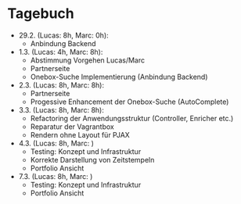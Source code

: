 # Tagebuch

* 29.2. (Lucas: 8h, Marc: 0h):
    * Anbindung Backend
* 1.3. (Lucas: 4h, Marc: 8h):
    * Abstimmung Vorgehen Lucas/Marc
    * Partnerseite
    * Onebox-Suche Implementierung (Anbindung Backend)
* 2.3. (Lucas: 8h, Marc: 8h):
    * Partnerseite
    * Progessive Enhancement der Onebox-Suche (AutoComplete)
* 3.3. (Lucas: 8h, Marc: 8h):
    * Refactoring der Anwendungsstruktur (Controller, Enricher etc.)
    * Reparatur der Vagrantbox
    * Rendern ohne Layout für PJAX
* 4.3. (Lucas: 8h, Marc: )
    * Testing: Konzept und Infrastruktur
    * Korrekte Darstellung von Zeitstempeln
    * Portfolio Ansicht
* 7.3. (Lucas: 8h, Marc: )
    * Testing: Konzept und Infrastruktur
    * Portfolio Ansicht
